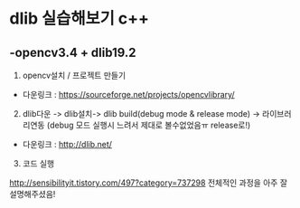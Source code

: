 dlib 실습해보기 c++
=================================================
-opencv3.4 + dlib19.2
---------------------


1. opencv설치 / 프로젝트 만들기
  - 다운링크 : https://sourceforge.net/projects/opencvlibrary/
2. dlib다운 -> dlib설치-> dlib build(debug mode & release mode) -> 라이브러리연동 (debug 모드 실행시 느려서 제대로 볼수없었음ㅠ release로!)
  - 다운링크 : http://dlib.net/
3. 코드 실행

http://sensibilityit.tistory.com/497?category=737298 
전체적인 과정을 아주 잘 설명해주셨음!


